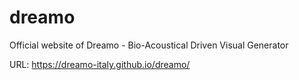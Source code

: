 # dreamo
Official website of Dreamo - Bio-Acoustical Driven Visual Generator


URL: https://dreamo-italy.github.io/dreamo/

